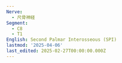 ```yaml
---
Nerve:
  - 尺骨神経
Segment:
  - C8
  - T1
English: Second Palmar Interosseous (SPI)
lastmod: '2025-04-06'
last_edited: 2025-02-27T00:00:00.000Z
---
```



